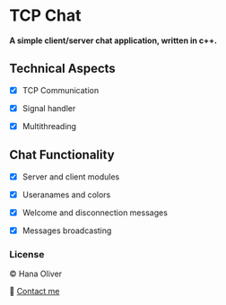 # TCP Chat
**A simple client/server chat application, written in c++.**


## Technical Aspects
- [x] TCP Communication
- [x] Signal handler
- [x] Multithreading


## Chat Functionality
- [x] Server and client modules
- [x] Useranames and colors
- [x] Welcome and disconnection messages 
- [x] Messages broadcasting


### License
:copyright: Hana Oliver

:email: [Contact me](mailto:hana.benami@gmail.com)
